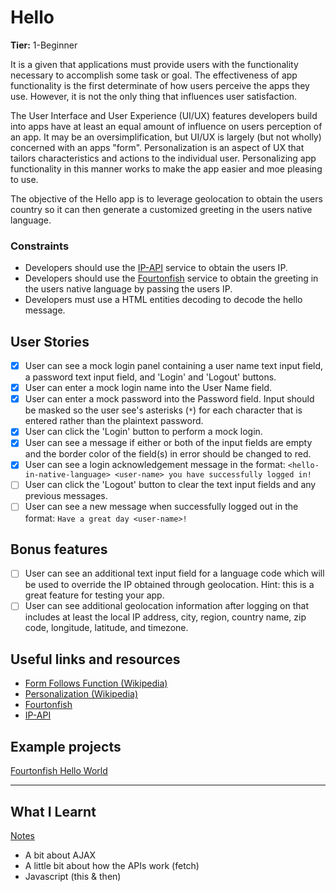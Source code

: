 # Hello

**Tier:** 1-Beginner

It is a given that applications must provide users with the functionality
necessary to accomplish some task or goal. The effectiveness of app functionality
is the first determinate of how users perceive the apps they use. However, it
is not the only thing that influences user satisfaction.

The User Interface and User Experience (UI/UX) features developers build into
apps have at least an equal amount of influence on users perception of an app.
It may be an oversimplification, but UI/UX is largely (but not wholly)
concerned with an apps "form". Personalization is an aspect of UX that tailors
characteristics and actions to
the individual user. Personalizing app functionality in this manner works to
make the app easier and moe pleasing to use.

The objective of the Hello app is to leverage geolocation to obtain the users
country so it can then generate a customized greeting in the users native
language.

### Constraints

-   Developers should use the [IP-API](http://ip-api.com/docs/api:json) service
    to obtain the users IP.
-   Developers should use the
    [Fourtonfish](https://www.fourtonfish.com/hellosalut/hello/) service to
    obtain the greeting in the users native language by passing the users IP.
-   Developers must use a HTML entities decoding to decode the hello message.

## User Stories

-   [x] User can see a mock login panel containing a user name text input field,
        a password text input field, and 'Login' and 'Logout' buttons.
-   [x] User can enter a mock login name into the User Name field.
-   [x] User can enter a mock password into the Password field. Input should
        be masked so the user see's asterisks (`*`) for each character that is entered
        rather than the plaintext password.
-   [x] User can click the 'Login' button to perform a mock login.
-   [x] User can see a message if either or both of the input fields are empty
        and the border color of the field(s) in error should be changed to red.
-   [x] User can see a login acknowledgement message in the format:
        `<hello-in-native-language> <user-name> you have successfully logged in!`
-   [ ] User can click the 'Logout' button to clear the text input fields and
        any previous messages.
-   [ ] User can see a new message when successfully logged out in the format:
        `Have a great day <user-name>!`

## Bonus features

-   [ ] User can see an additional text input field for a language code which
        will be used to override the IP obtained through geolocation. Hint:
        this is a great feature for testing your app.
-   [ ] User can see additional geolocation information after logging on that
        includes at least the local IP address, city, region, country name, zip code,
        longitude, latitude, and timezone.

## Useful links and resources

-   [Form Follows Function (Wikipedia)](https://en.wikipedia.org/wiki/Form_follows_function)
-   [Personalization (Wikipedia)](https://en.wikipedia.org/wiki/Personalization)
-   [Fourtonfish](https://www.fourtonfish.com/hellosalut/hello/)
-   [IP-API](http://ip-api.com/docs/api:json)

## Example projects

[Fourtonfish Hello World](https://fourtonfish.com/hellosalut/helloworld/)


---

## What I Learnt

[Notes](https://github.com/kana800/notes)

- A bit about AJAX
- A little bit about how the APIs work (fetch)
- Javascript (this & then)


